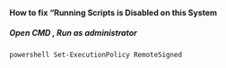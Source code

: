 #### How to fix “Running Scripts is Disabled on this System


##### Open CMD , Run as administrator 
```sh
powershell Set-ExecutionPolicy RemoteSigned
```
